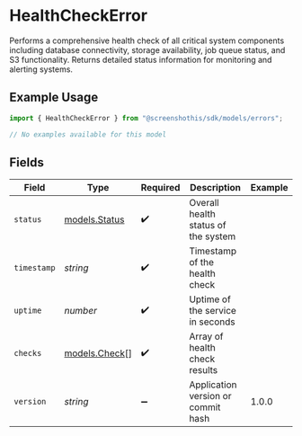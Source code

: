 # HealthCheckError

Performs a comprehensive health check of all critical system components including database connectivity, storage availability, job queue status, and S3 functionality. Returns detailed status information for monitoring and alerting systems.

## Example Usage

```typescript
import { HealthCheckError } from "@screenshothis/sdk/models/errors";

// No examples available for this model
```

## Fields

| Field                                   | Type                                    | Required                                | Description                             | Example                                 |
| --------------------------------------- | --------------------------------------- | --------------------------------------- | --------------------------------------- | --------------------------------------- |
| `status`                                | [models.Status](../../models/status.md) | :heavy_check_mark:                      | Overall health status of the system     |                                         |
| `timestamp`                             | *string*                                | :heavy_check_mark:                      | Timestamp of the health check           |                                         |
| `uptime`                                | *number*                                | :heavy_check_mark:                      | Uptime of the service in seconds        |                                         |
| `checks`                                | [models.Check](../../models/check.md)[] | :heavy_check_mark:                      | Array of health check results           |                                         |
| `version`                               | *string*                                | :heavy_minus_sign:                      | Application version or commit hash      | 1.0.0                                   |